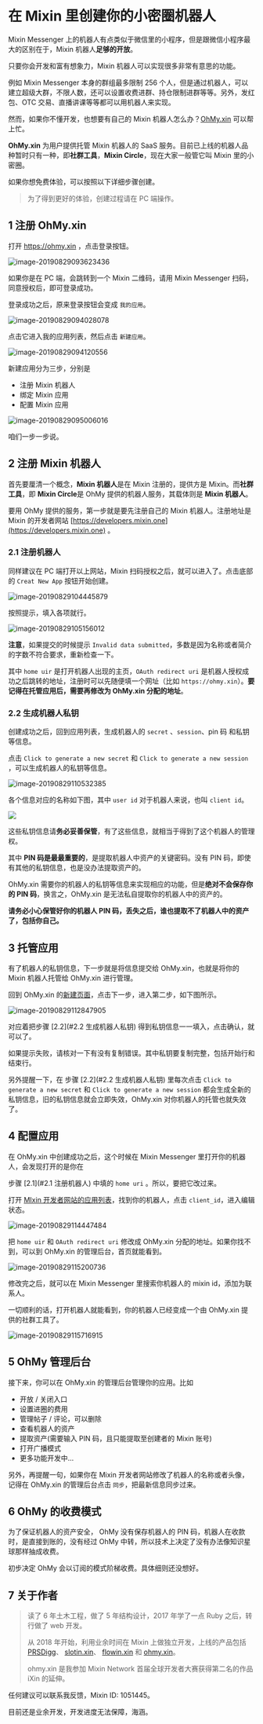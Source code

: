 # 在 Mixin 里创建你的小密圈机器人

Mixin Messenger 上的机器人有点类似于微信里的小程序，但是跟微信小程序最大的区别在于，Mixin 机器人**足够的开放**。

只要你会开发和富有想象力，Mixin 机器人可以实现很多非常有意思的功能。

例如 Mixin Messenger 本身的群组最多限制 256 个人，但是通过机器人，可以建立超级大群，不限人数，还可以设置收费进群、持仓限制进群等等。另外，发红包、OTC 交易、直播讲课等等都可以用机器人来实现。

然而，如果你不懂开发，也想要有自己的 Mixin 机器人怎么办？[OhMy.xin](https://ohmy.xin) 可以帮上忙。

**OhMy.xin** 为用户提供托管 Mixin 机器人的 SaaS 服务。目前已上线的机器人品种暂时只有一种，即**社群工具**，**Mixin Circle**，现在大家一般管它叫 Mixin 里的小密圈。

如果你想免费体验，可以按照以下详细步骤创建。

> 为了得到更好的体验，创建过程请在 PC 端操作。

## 1 注册 OhMy.xin

打开 https://ohmy.xin ，点击登录按钮。

![image-20190829093623436](./assets/images/image-20190829093623436.png)

如果你是在 PC 端，会跳转到一个 Mixin 二维码，请用 Mixin Messenger 扫码，同意授权后，即可登录成功。

登录成功之后，原来登录按钮会变成 `我的应用`。

![image-20190829094028078](./assets/images/image-20190829094028078.png)

点击它进入我的应用列表，然后点击 `新建应用`。

![image-20190829094120556](./assets/images/image-20190829094120556.png)

新建应用分为三步，分别是

- 注册 Mixin 机器人
- 绑定 Mixin 应用
- 配置 Mixin 应用

![image-20190829095006016](./assets/images/image-20190829095006016.png)

咱们一步一步说。

## 2 注册 Mixin 机器人

首先要厘清一个概念，**Mixin 机器人**是在 Mixin 注册的，提供方是 Mixin。而**社群工具**，即 **Mixin Circle**是 OhMy 提供的机器人服务，其载体则是 **Mixin 机器人**。

要用 OhMy 提供的服务，第一步就是要先注册自己的 Mixin 机器人。注册地址是 Mixin 的开发者网站 [https://developers.mixin.one](https://developers.mixin.one) 。

### 2.1 注册机器人

同样建议在 PC 端打开以上网站，Mixin 扫码授权之后，就可以进入了。点击底部的 `Creat New App` 按钮开始创建。

![image-20190829104445879](./assets/images/image-20190829104445879.png)

按照提示，填入各项就行。

![image-20190829105156012](./assets/images/image-20190829105156012.png)

**注意**，如果提交的时候提示 `Invalid data submitted`，多数是因为名称或者简介的字数不符合要求，重新检查一下。

其中 `home uir` 是打开机器人出现的主页，`OAuth redirect uri` 是机器人授权成功之后跳转的地址，注册时可以先随便填一个网址（比如 `https://ohmy.xin`）。**要记得在托管应用后，需要再修改为 OhMy.xin 分配的地址**。

### 2.2 生成机器人私钥

创建成功之后，回到应用列表，生成机器人的 `secret` 、`session`、pin 码 和私钥等信息。

点击 `Click to generate a new secret` 和 `Click to generate a new session` ，可以生成机器人的私钥等信息。

![image-20190829110532385](./assets/images/image-20190829110532385.png)

各个信息对应的名称如下图，其中 `user id` 对于机器人来说，也叫 `client id`。

![](https://camo.githubusercontent.com/27bfb02019c79e9fb88c0cb0438be4d186ac5739/68747470733a2f2f646576656c6f706572732e6d6978696e2e6f6e652f6170692f696d616765732f72656769737465722d6170702e706e67)

这些私钥信息请**务必妥善保管**，有了这些信息，就相当于得到了这个机器人的管理权。

其中 **PIN 码是最最重要的**，是提取机器人中资产的关键密码。没有 PIN 码，即使有其他的私钥信息，也是没办法提取资产的。

OhMy.xin 需要你的机器人的私钥等信息来实现相应的功能，但是**绝对不会保存你的 PIN 码**，换言之，OhMy.xin 是无法私自提取你的机器人中的资产的。

**请务必小心保管好你的机器人 PIN 码，丢失之后，谁也提取不了机器人中的资产了，包括你自己。**

## 3 托管应用

有了机器人的私钥信息，下一步就是将信息提交给 OhMy.xin，也就是将你的 Mixin 机器人托管给 OhMy.xin 进行管理。

回到 OhMy.xin 的[新建页面](https://ohmy.xin/mx_apps/new)，点击下一步，进入第二步，如下图所示。

![image-20190829112847905](./assets/images/image-20190829112847905.png)

对应着把步骤 [2.2](#2.2 生成机器人私钥) 得到私钥信息一一填入，点击确认，就可以了。

如果提示失败，请核对一下有没有复制错误。其中私钥要复制完整，包括开始行和结束行。

另外提醒一下，在 步骤 [2.2](#2.2 生成机器人私钥)  里每次点击 `Click to generate a new secret` 和 `Click to generate a new session` 都会生成全新的私钥信息，旧的私钥信息就会立即失效，OhMy.xin 对你机器人的托管也就失效了。

## 4 配置应用

在 OhMy.xin 中创建成功之后，这个时候在 Mixin Messenger 里打开你的机器人，会发现打开的是你在 

步骤 [2.1](#2.1 注册机器人)  中填的 `home uri` 。所以，要把它改过来。

打开 [MIxin 开发者网站的应用列表](https://developers.mixin.one/dashboard)，找到你的机器人，点击 `client_id`，进入编辑状态。

![image-20190829114447484](./assets/images/image-20190829114447484.png)

把  `home uir` 和 `OAuth redirect uri` 修改成 OhMy.xin 分配的地址。如果你找不到，可以到 OhMy.xin 的管理后台，首页就能看到。

![image-20190829115200736](./assets/images/image-20190829115200736.png)

修改完之后，就可以在 Mixin Messenger 里搜索你机器人的 mixin id，添加为联系人。

一切顺利的话，打开机器人就能看到，你的机器人已经变成一个由 OhMy.xin 提供的社群工具了。

![image-20190829115716915](./assets/images/image-20190829115716915.png)

## 5 OhMy 管理后台

接下来，你可以在 OhMy.xin 的管理后台管理你的应用。比如

- 开放 / 关闭入口
- 设置进圈的费用
- 管理帖子 / 评论，可以删除
- 查看机器人的资产
- 提取资产(需要输入 PIN 码，且只能提取至创建者的 Mixin 账号)
- 打开广播模式
- 更多功能开发中...

另外，再提醒一句，如果你在 Mixin 开发者网站修改了机器人的名称或者头像，记得在 OhMy.xin 的管理后台点击 `同步`，把最新信息同步过来。

## 6 OhMy 的收费模式

为了保证机器人的资产安全， OhMy 没有保存机器人的 PIN 码，机器人在收款时，是直接到账的，没有经过 OhMy 中转，所以技术上决定了没有办法像知识星球那样抽成收费。

初步决定 OhMy 会以订阅的模式阶梯收费。具体细则还没想好。


## 7 关于作者

> 读了 6 年土木工程，做了 5 年结构设计，2017 年学了一点 Ruby 之后，转行做了 web 开发。
>
> 从 2018 年开始，利用业余时间在 Mixin 上做独立开发，上线的产品包括 [PRSDigg](https://prsdigg.com)、 [slotin.xin](https://slotin.xin)、 [flowin.xin](https://flowin.xin) 和 [ohmy.xin](https://ohmy.xin)。
>
> ohmy.xin 是我参加 Mixin Network 首届全球开发者大赛获得第二名的作品 iXin 的延伸。

任何建议可以联系我反馈，Mixin ID: 1051445。

目前还是业余开发，开发进度无法保障，海涵。